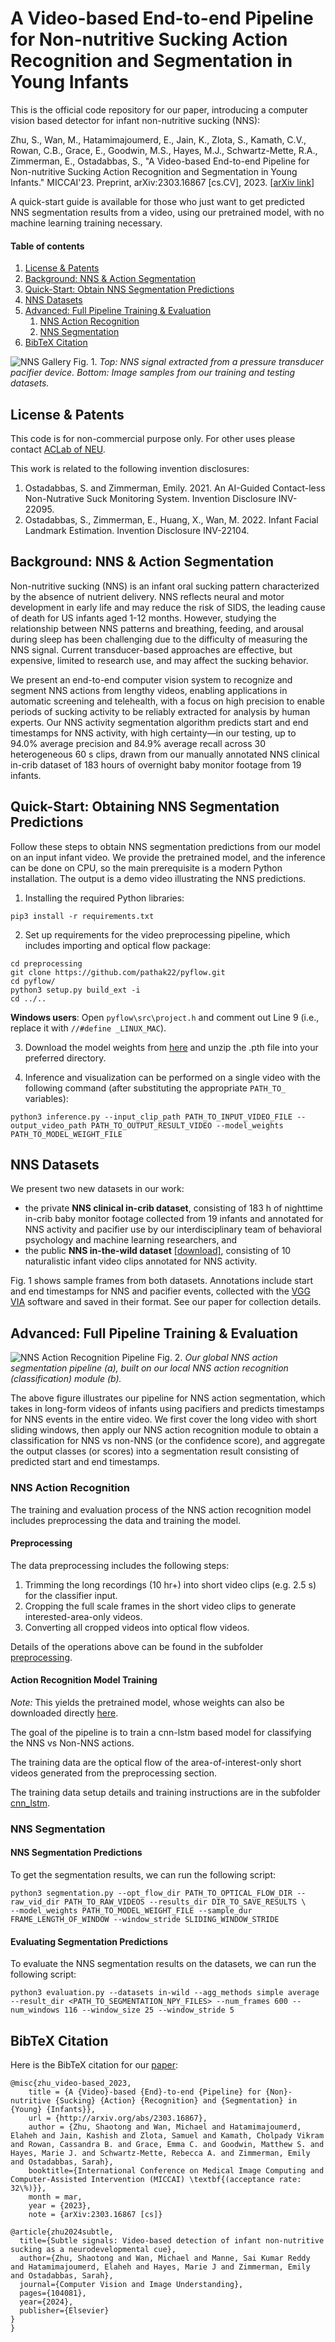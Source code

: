 # A Video-based End-to-end Pipeline for Non-nutritive Sucking Action Recognition and Segmentation in Young Infants

This is the official code repository for our paper, introducing a computer vision based detector for infant non-nutritive sucking (NNS):

Zhu, S., Wan, M., Hatamimajoumerd, E., Jain, K., Zlota, S., Kamath, C.V., Rowan, C.B., Grace, E., Goodwin, M.S., Hayes, M.J., Schwartz-Mette, R.A., Zimmerman, E., Ostadabbas, S., "A Video-based End-to-end Pipeline for Non-nutritive Sucking Action  Recognition and Segmentation in Young Infants." MICCAI'23. Preprint, arXiv:2303.16867 [cs.CV], 2023. [[arXiv link](https://arxiv.org/abs/2303.16867)]

A quick-start guide is available for those who just want to get predicted NNS segmentation results from a video, using our pretrained model, with no machine learning training necessary.

#### Table of contents

1. [License & Patents](#license)
2. [Background: NNS & Action Segmentation](#nns-background)
3. [Quick-Start: Obtain NNS Segmentation Predictions](#quick-segmentation)
4. [NNS Datasets](#datasets)
5. [Advanced: Full Pipeline Training & Evaluation](#full-pipeline)
	1. [NNS Action Recognition](#nns-recognition)
	2. [NNS Segmentation](#nns-segmentation)
6. [BibTeX Citation](#bibtex)

<!-- Contents:

* Our public [*NNS In-the-wild Dataset*](#public-dataset) of videos of infants with natural NNS activity, with manually annotated timestamps for NNS event segments.

* Background information on [NNS and Action Segmentation](#nns-background).

* A [step-by-step guide](#model-overview) for applying our algorithm to any infant video, and obtaining a list of predicted start and end timestamps for NNS sucking activity as output. We provide the trained machine learning model, so all you need is the ability to run a Python script (with PyTorch on a GPU) and an infant video to input. -->

![NNS Gallery](readme/gallery.png)
Fig. 1. *Top: NNS signal extracted from a pressure transducer pacifier device. Bottom: Image samples from our training and testing datasets.*

## License & Patents
<a name="license"></a>

This code is for non-commercial purpose only. For other uses please contact [ACLab of NEU](https://web.northeastern.edu/ostadabbas/).

This work is related to the following invention disclosures:

1. Ostadabbas, S. and Zimmerman, Emily. 2021. An AI-Guided Contact-less Non-Nutrative Suck Monitoring System. Invention Disclosure INV-22095.
2. Ostadabbas, S., Zimmerman, E., Huang, X., Wan, M. 2022. Infant Facial Landmark Estimation. Invention Disclosure INV-22104.


## Background: NNS & Action Segmentation
<a name="nns-background"></a>

Non-nutritive sucking (NNS) is an infant oral sucking pattern characterized by the absence of nutrient delivery. NNS reflects neural and motor development in early life and may reduce the risk of SIDS, the leading cause of death for US infants aged 1-12 months. However, studying the relationship between NNS patterns and breathing, feeding, and arousal during sleep has been challenging due to the difficulty of measuring the NNS signal. Current transducer-based approaches are effective, but expensive, limited to research use, and may affect the sucking behavior. 

We present an end-to-end computer vision system to recognize and segment NNS actions from lengthy videos, enabling applications in automatic screening and telehealth, with a focus on high precision to enable periods of sucking activity to be reliably extracted for analysis by human experts. Our NNS activity segmentation algorithm predicts start and end timestamps for NNS activity, with high certainty&mdash;in our testing, up to 94.0% average precision and 84.9% average recall across 30 heterogeneous 60 s clips, drawn from our manually annotated NNS clinical in-crib dataset of 183 hours of overnight baby monitor footage from 19 infants.

## Quick-Start: Obtaining NNS Segmentation Predictions
<a name="quick-segmentation"></a>

Follow these steps to obtain NNS segmentation predictions from our model on an input infant video. We provide the pretrained model, and the inference can be done on CPU, so the main prerequisite is a modern Python installation. The output is a demo video illustrating the NNS predictions.

1. Installing the required Python libraries:
```
pip3 install -r requirements.txt
```

2. Set up requirements for the video preprocessing pipeline, which includes importing and optical flow package:
```
cd preprocessing
git clone https://github.com/pathak22/pyflow.git
cd pyflow/
python3 setup.py build_ext -i
cd ../..
```

**Windows users**: Open  `pyflow\src\project.h` and comment out Line 9 (i.e., replace it with `//#define _LINUX_MAC`).

3. Download the model weights from [here](https://coe.northeastern.edu/Research/AClab/NNS/pretrained_model.zip) and unzip the .pth file into your preferred directory.

4. Inference and visualization can be performed on a single video with the following command (after substituting the appropriate `PATH_TO_` variables):
```
python3 inference.py --input_clip_path PATH_TO_INPUT_VIDEO_FILE --output_video_path PATH_TO_OUTPUT_RESULT_VIDEO --model_weights PATH_TO_MODEL_WEIGHT_FILE
```


## NNS Datasets
<a name="datasets"></a>
We present two new datasets in our work: 
* the private **NNS clinical in-crib dataset**, consisting of 183 h of nighttime in-crib baby monitor footage collected from 19 infants and annotated for NNS activity and pacifier use by our interdisciplinary team of behavioral psychology and machine learning researchers, and 
* the public **NNS in-the-wild dataset** [[download]](https://coe.northeastern.edu/Research/AClab/NNS/), consisting of 10 naturalistic infant video clips annotated for NNS activity. 

Fig. 1 shows sample frames from both datasets. Annotations include start and end timestamps for NNS and pacifier events, collected with the [VGG VIA](https://www.robots.ox.ac.uk/~vgg/software/via/) software and saved in their format. See our paper for collection details.


## Advanced: Full Pipeline Training & Evaluation
<a name="full-pipeline"></a>

![NNS Action Recognition Pipeline](readme/pipeline.png)
Fig. 2. *Our global NNS action segmentation pipeline (a), built on our local NNS action recognition (classification) module (b).*

The above figure illustrates our pipeline for NNS action segmentation, which takes in long-form videos of infants using pacifiers and predicts timestamps for NNS events in the entire video. We first cover the long video with short sliding windows, then apply our NNS action recognition module to obtain a classification for NNS vs non-NNS (or the confidence score), and aggregate the output classes (or scores) into a segmentation result consisting of predicted start and end timestamps. 


<!-- **In order to obtain NNS segmentation results for an an infant video**, you currently need to follow all of the steps of our pipeline, first applying the full action recognition [pipeline](#nns-recognition) (including preprocessing the videos and applying the pretrained model), and then applying the segmentation [pipeline](#nns-segmentation). -->

### NNS Action Recognition
<a name="nns-recognition"></a>
The training and evaluation process of the NNS action recognition model includes preprocessing the data and training the model.

#### Preprocessing
The data preprocessing includes the following steps:

1. Trimming the long recordings (10 hr+) into short video clips (e.g. 2.5 s) for the classifier input.
2. Cropping the full scale frames in the short video clips to generate interested-area-only videos.
3. Converting all cropped videos into optical flow videos.

Details of the operations above can be found in the subfolder [preprocessing](preprocessing/readme.md).

#### Action Recognition Model Training

*Note:* This yields the pretrained model, whose weights can also be downloaded directly [here](https://coe.northeastern.edu/Research/AClab/NNS/pretrained_model.zip).

The goal of the pipeline is to train a cnn-lstm based model for classifying the NNS vs Non-NNS actions. 

The training data are the optical flow of the area-of-interest-only short videos generated from the preprocessing section.

The training data setup details and training instructions are in the subfolder [cnn_lstm](cnn_lstm/readme.md).


### NNS Segmentation
<a name="nns-segmentation"></a>

#### NNS Segmentation Predictions

To get the segmentation results, we can run the following script:
```
python3 segmentation.py --opt_flow_dir PATH_TO_OPTICAL_FLOW_DIR --raw_vid_dir PATH_TO_RAW_VIDEOS --results_dir DIR_TO_SAVE_RESULTS \
--model_weights PATH_TO_MODEL_WEIGHT_FILE --sample_dur FRAME_LENGTH_OF_WINDOW --window_stride SLIDING_WINDOW_STRIDE
```
#### Evaluating Segmentation Predictions
To evaluate the NNS segmentation results on the datasets, we can run the following script:

```
python3 evaluation.py --datasets in-wild --agg_methods simple average --result_dir <PATH_TO_SEGMENTATION_NPY_FILES> --num_frames 600 --num_windows 116 --window_size 25 --window_stride 5
```

## BibTeX Citation
<a name="bibtex"></a>

Here is the BibTeX citation for our [paper](https://arxiv.org/abs/2303.16867):

```
@misc{zhu_video-based_2023,
	title = {A {Video}-based {End}-to-end {Pipeline} for {Non}-nutritive {Sucking} {Action} {Recognition} and {Segmentation} in {Young} {Infants}},
	url = {http://arxiv.org/abs/2303.16867},
	author = {Zhu, Shaotong and Wan, Michael and Hatamimajoumerd, Elaheh and Jain, Kashish and Zlota, Samuel and Kamath, Cholpady Vikram and Rowan, Cassandra B. and Grace, Emma C. and Goodwin, Matthew S. and Hayes, Marie J. and Schwartz-Mette, Rebecca A. and Zimmerman, Emily and Ostadabbas, Sarah},
	booktitle={International Conference on Medical Image Computing and Computer-Assisted Intervention (MICCAI) \textbf{(acceptance rate: 32\%)}},
	month = mar,
	year = {2023},
	note = {arXiv:2303.16867 [cs]}

@article{zhu2024subtle,
  title={Subtle signals: Video-based detection of infant non-nutritive sucking as a neurodevelopmental cue},
  author={Zhu, Shaotong and Wan, Michael and Manne, Sai Kumar Reddy and Hatamimajoumerd, Elaheh and Hayes, Marie J and Zimmerman, Emily and Ostadabbas, Sarah},
  journal={Computer Vision and Image Understanding},
  pages={104081},
  year={2024},
  publisher={Elsevier}
}
}
```




